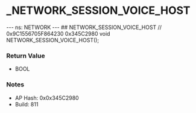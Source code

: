 # _NETWORK_SESSION_VOICE_HOST

--- ns: NETWORK --- ## NETWORK_SESSION_VOICE_HOST  // 0x9C1556705F864230 0x345C2980 void NETWORK_SESSION_VOICE_HOST();

### Return Value
* BOOL

### Notes
* AP Hash: 0x0x345C2980
* Build: 811

